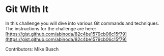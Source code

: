 # Git With It
In this challenge you will dive into various Git commands and techniques. The instructions for the challenge are here: [https://gist.github.com/abinoda/82c4be1579cb06c15f79](https://gist.github.com/abinoda/82c4be1579cb06c15f79)

Contributors:
Mike Busch